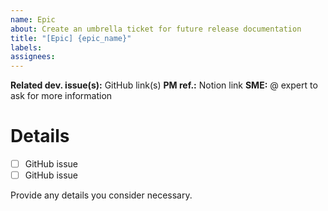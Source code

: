 ```yaml
---
name: Epic
about: Create an umbrella ticket for future release documentation
title: "[Epic] {epic_name}"
labels: 
assignees:
---
```

**Related dev. issue(s):** GitHub link(s)
**PM ref.:** Notion link
**SME:** @ expert to ask for more information

# Details

- [ ] GitHub issue
- [ ] GitHub issue

Provide any details you consider necessary.
